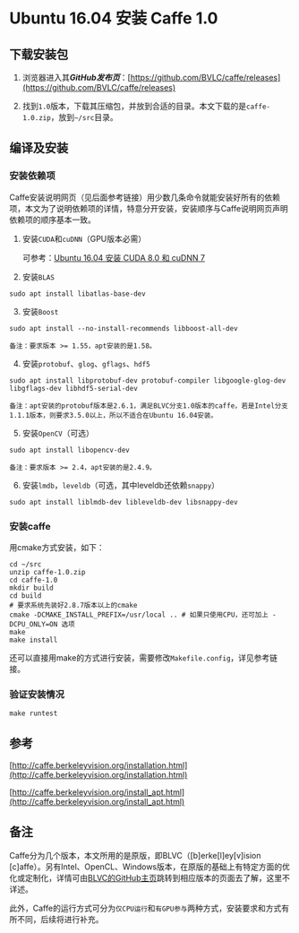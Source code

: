 <meta http-equiv="Content-Type" content="text/html; charset=utf-8">

# Ubuntu 16.04 安装 Caffe 1.0

## 下载安装包

1. 浏览器进入其***GitHub发布页***：[https://github.com/BVLC/caffe/releases](https://github.com/BVLC/caffe/releases)

2. 找到`1.0`版本，下载其压缩包，并放到合适的目录。本文下载的是`caffe-1.0.zip`，放到`~/src`目录。

## 编译及安装

### 安装依赖项

Caffe安装说明网页（见后面参考链接）用少数几条命令就能安装好所有的依赖项，本文为了说明依赖项的详情，特意分开安装，安装顺序与Caffe说明网页声明依赖项的顺序基本一致。

1. 安装`CUDA`和`cuDNN`（GPU版本必需）

    可参考：[Ubuntu 16.04 安装 CUDA 8.0 和 cuDNN 7](https://github.com/FooFooDamon/FooFooDamon.github.io/blob/master/Ubuntu_16.04安装CUDA_8.0和cuDNN_7.md)

2. 安装`BLAS`

```
sudo apt install libatlas-base-dev
```

3. 安装`Boost`

```
sudo apt install --no-install-recommends libboost-all-dev

备注：要求版本 >= 1.55，apt安装的是1.58。
```

4. 安装`protobuf`、`glog`、`gflags`、`hdf5`

```
sudo apt install libprotobuf-dev protobuf-compiler libgoogle-glog-dev libgflags-dev libhdf5-serial-dev

备注：apt安装的protobuf版本是2.6.1，满足BLVC分支1.0版本的caffe，若是Intel分支1.1.1版本，则要求3.5.0以上，所以不适合在Ubuntu 16.04安装。
```

5. 安装`OpenCV`（可选）

```
sudo apt install libopencv-dev

备注：要求版本 >= 2.4，apt安装的是2.4.9。
```

6. 安装`lmdb`，`leveldb`（可选，其中leveldb还依赖`snappy`）

```
sudo apt install liblmdb-dev libleveldb-dev libsnappy-dev
```

### 安装caffe

用cmake方式安装，如下：

```
cd ~/src
unzip caffe-1.0.zip
cd caffe-1.0
mkdir build
cd build
# 要求系统先装好2.8.7版本以上的cmake
cmake -DCMAKE_INSTALL_PREFIX=/usr/local .. # 如果只使用CPU，还可加上 -DCPU_ONLY=ON 选项
make
make install
```

还可以直接用make的方式进行安装，需要修改`Makefile.config`，详见参考链接。

### 验证安装情况

```
make runtest
```

## 参考

[http://caffe.berkeleyvision.org/installation.html](http://caffe.berkeleyvision.org/installation.html)

[http://caffe.berkeleyvision.org/install_apt.html](http://caffe.berkeleyvision.org/install_apt.html)

## 备注

Caffe分为几个版本，本文所用的是原版，即BLVC（[b]erke[l]ey[v]ision [c]affe）。另有Intel、OpenCL、Windows版本，在原版的基础上有特定方面的优化或定制化，详情可由[BLVC的GitHub主页](https://github.com/BVLC/caffe.git)跳转到相应版本的页面去了解，这里不详述。

此外，Caffe的运行方式可分为`仅CPU运行`和`有GPU参与`两种方式，安装要求和方式有所不同，后续将进行补充。

